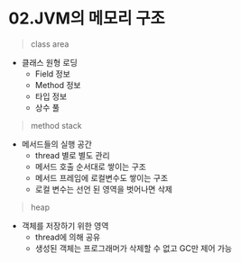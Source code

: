 # 02.JVM의 메모리 구조

> class area

- 클래스 원형 로딩
  - Field 정보
  - Method 정보
  - 타입 정보
  - 상수 풀



> method stack

- 메서드들의 실행 공간
  - thread 별로 별도 관리
  - 메서드 호출 순서대로 쌓이는 구조
  - 메서드 프레임에 로컬변수도 쌓이는 구조
  - 로컬 변수는 선언 된 영역을 벗어나면 삭제



> heap

- 객체를 저장하기 위한 영역
  - thread에 의해 공유
  - 생성된 객체는 프로그래머가 삭제할 수 없고 GC만 제어 가능